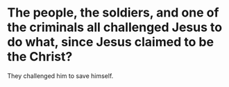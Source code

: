 # The people, the soldiers, and one of the criminals all challenged Jesus to do what, since Jesus claimed to be the Christ?

They challenged him to save himself.
